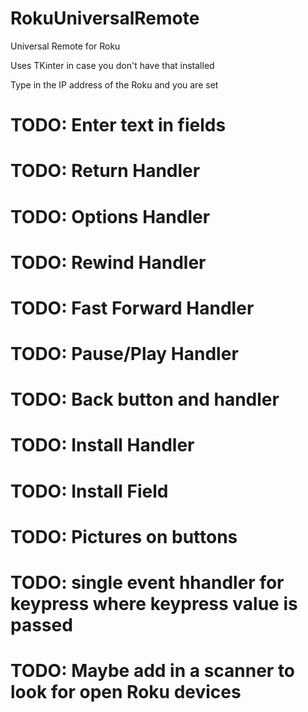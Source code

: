 # RokuUniversalRemote
Universal Remote for Roku

Uses TKinter in case you don't have that installed

Type in the IP address of the Roku and you are set

# TODO: Enter text in fields

# TODO: Return Handler

# TODO: Options Handler

# TODO: Rewind Handler

# TODO: Fast Forward Handler

# TODO: Pause/Play Handler

# TODO: Back button and handler

# TODO: Install Handler
# TODO: Install Field
# TODO: Pictures on buttons
# TODO: single event hhandler for keypress where keypress value is passed
# TODO: Maybe add in a scanner to look for open Roku devices
